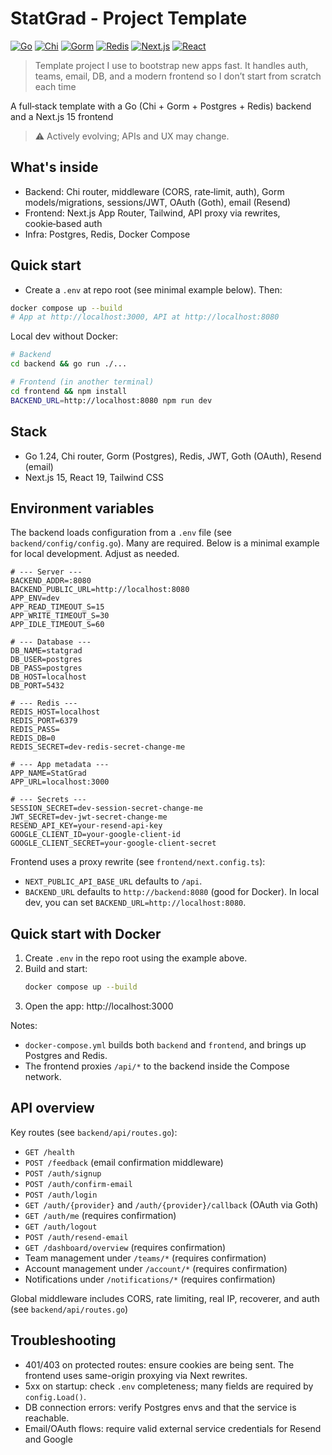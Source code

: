 # StatGrad - Project Template

[![Go](https://img.shields.io/badge/Go-1.24-00ADD8?logo=go&logoColor=white&labelColor=0b1021)](https://go.dev)
[![Chi](https://img.shields.io/badge/chi-router-3b5bdb?labelColor=0b1021)](https://github.com/go-chi/chi)
[![Gorm](https://img.shields.io/badge/Gorm-Postgres-0C68C7?logo=postgresql&logoColor=white&labelColor=0b1021)](https://gorm.io)
[![Redis](https://img.shields.io/badge/Redis-7-DC382D?logo=redis&logoColor=white&labelColor=0b1021)](https://redis.io)
[![Next.js](https://img.shields.io/badge/Next.js-15-000000?logo=nextdotjs&logoColor=white&labelColor=0b1021)](https://nextjs.org)
[![React](https://img.shields.io/badge/React-19-61DAFB?logo=react&logoColor=white&labelColor=0b1021)](https://react.dev)

> Template project I use to bootstrap new apps fast. It handles auth, teams, email, DB, and a modern frontend so I don’t start from scratch each time


A full‑stack template with a Go (Chi + Gorm + Postgres + Redis) backend and a Next.js 15 frontend

> ⚠️ Actively evolving; APIs and UX may change.

## What's inside
- Backend: Chi router, middleware (CORS, rate‑limit, auth), Gorm models/migrations, sessions/JWT, OAuth (Goth), email (Resend)
- Frontend: Next.js App Router, Tailwind, API proxy via rewrites, cookie‑based auth
- Infra: Postgres, Redis, Docker Compose

## Quick start
- Create a `.env` at repo root (see minimal example below). Then:

```bash
docker compose up --build
# App at http://localhost:3000, API at http://localhost:8080
```

Local dev without Docker:

```bash
# Backend
cd backend && go run ./...

# Frontend (in another terminal)
cd frontend && npm install
BACKEND_URL=http://localhost:8080 npm run dev
```

## Stack
- Go 1.24, Chi router, Gorm (Postgres), Redis, JWT, Goth (OAuth), Resend (email)
- Next.js 15, React 19, Tailwind CSS

## Environment variables
The backend loads configuration from a `.env` file (see `backend/config/config.go`). Many are required. Below is a minimal example for local development. Adjust as needed.

```env
# --- Server ---
BACKEND_ADDR=:8080
BACKEND_PUBLIC_URL=http://localhost:8080
APP_ENV=dev
APP_READ_TIMEOUT_S=15
APP_WRITE_TIMEOUT_S=30
APP_IDLE_TIMEOUT_S=60

# --- Database ---
DB_NAME=statgrad
DB_USER=postgres
DB_PASS=postgres
DB_HOST=localhost
DB_PORT=5432

# --- Redis ---
REDIS_HOST=localhost
REDIS_PORT=6379
REDIS_PASS=
REDIS_DB=0
REDIS_SECRET=dev-redis-secret-change-me

# --- App metadata ---
APP_NAME=StatGrad
APP_URL=localhost:3000

# --- Secrets ---
SESSION_SECRET=dev-session-secret-change-me
JWT_SECRET=dev-jwt-secret-change-me
RESEND_API_KEY=your-resend-api-key
GOOGLE_CLIENT_ID=your-google-client-id
GOOGLE_CLIENT_SECRET=your-google-client-secret
```

Frontend uses a proxy rewrite (see `frontend/next.config.ts`):
- `NEXT_PUBLIC_API_BASE_URL` defaults to `/api`.
- `BACKEND_URL` defaults to `http://backend:8080` (good for Docker). In local dev, you can set `BACKEND_URL=http://localhost:8080`.

## Quick start with Docker
1. Create `.env` in the repo root using the example above.
2. Build and start:
   ```bash
   docker compose up --build
   ```
3. Open the app: http://localhost:3000

Notes:
- `docker-compose.yml` builds both `backend` and `frontend`, and brings up Postgres and Redis.
- The frontend proxies `/api/*` to the backend inside the Compose network.

## API overview
Key routes (see `backend/api/routes.go`):
- `GET /health`
- `POST /feedback` (email confirmation middleware)
- `POST /auth/signup`
- `POST /auth/confirm-email`
- `POST /auth/login`
- `GET /auth/{provider}` and `/auth/{provider}/callback` (OAuth via Goth)
- `GET /auth/me` (requires confirmation)
- `GET /auth/logout`
- `POST /auth/resend-email`
- `GET /dashboard/overview` (requires confirmation)
- Team management under `/teams/*` (requires confirmation)
- Account management under `/account/*` (requires confirmation)
- Notifications under `/notifications/*` (requires confirmation)

Global middleware includes CORS, rate limiting, real IP, recoverer, and auth (see `backend/api/routes.go`)

## Troubleshooting
- 401/403 on protected routes: ensure cookies are being sent. The frontend uses same-origin proxying via Next rewrites.
- 5xx on startup: check `.env` completeness; many fields are required by `config.Load()`.
- DB connection errors: verify Postgres envs and that the service is reachable.
- Email/OAuth flows: require valid external service credentials for Resend and Google
